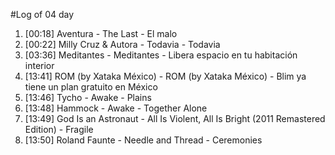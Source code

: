 #Log of 04 day

1. [00:18] Aventura - The Last - El malo
1. [00:22] Milly Cruz & Autora - Todavia - Todavia
1. [03:36] Meditantes - Meditantes - Libera espacio en tu habitación interior
1. [13:41] ROM (by Xataka México) - ROM (by Xataka México) - Blim ya tiene un plan gratuito en México
1. [13:46] Tycho - Awake - Plains
1. [13:48] Hammock - Awake - Together Alone
1. [13:49] God Is an Astronaut - All Is Violent, All Is Bright (2011 Remastered Edition) - Fragile
1. [13:50] Roland Faunte - Needle and Thread - Ceremonies
